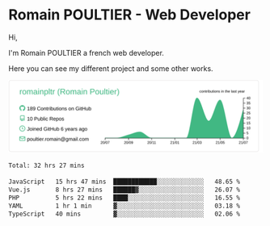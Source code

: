 # Romain POULTIER - Web Developer

Hi,

I'm Romain POULTIER a french web developer.

Here you can see my different project and some other works.



[![](https://raw.githubusercontent.com/romainpltr/romainpltr/master/profile-summary-card-output/vue/0-profile-details.svg)](https://github.com/vn7n24fzkq/github-profile-summary-cards)

<!--START_SECTION:waka-->
```text
Total: 32 hrs 27 mins

JavaScript   15 hrs 47 mins  ████████████░░░░░░░░░░░░░   48.65 % 
Vue.js       8 hrs 27 mins   ██████▓░░░░░░░░░░░░░░░░░░   26.07 % 
PHP          5 hrs 22 mins   ████░░░░░░░░░░░░░░░░░░░░░   16.55 % 
YAML         1 hr 1 min      ▓░░░░░░░░░░░░░░░░░░░░░░░░   03.18 % 
TypeScript   40 mins         ▓░░░░░░░░░░░░░░░░░░░░░░░░   02.06 % 
```
<!--END_SECTION:waka-->
